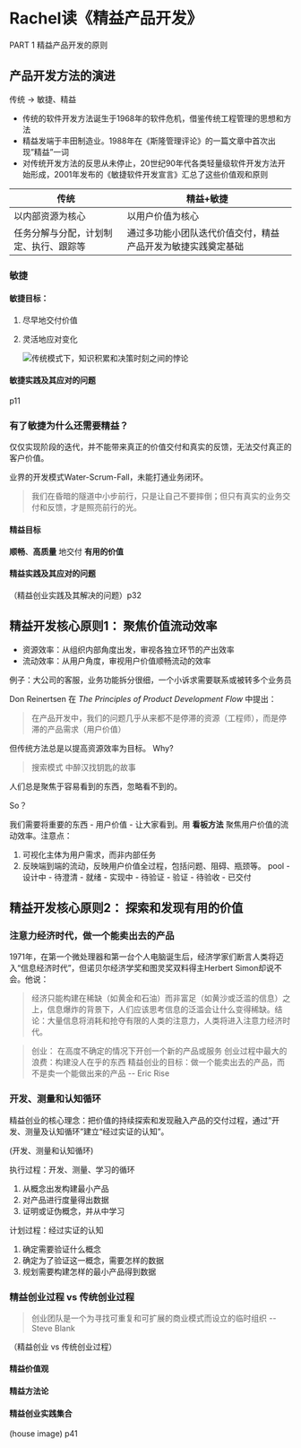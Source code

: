 # Rachel读《精益产品开发》

PART 1 精益产品开发的原则

## 产品开发方法的演进

传统 -> 敏捷、精益

* 传统的软件开发方法诞生于1968年的软件危机，借鉴传统工程管理的思想和方法
* 精益发端于丰田制造业。1988年在《斯隆管理评论》的一篇文章中首次出现”精益”一词
* 对传统开发方法的反思从未停止，20世纪90年代各类轻量级软件开发方法开始形成，2001年发布的《敏捷软件开发宣言》汇总了这些价值观和原则


| 传统 | 精益+敏捷 |
| --- | -------- |
| 以内部资源为核心 | 以用户价值为核心|
| 任务分解与分配，计划制定、执行、跟踪等 | 通过多功能小团队迭代价值交付，精益产品开发为敏捷实践奠定基础 |


### 敏捷

#### 敏捷目标：

1. 尽早地交付价值
2. 灵活地应对变化

    ![传统模式下，知识积累和决策时刻之间的悖论]()

#### 敏捷实践及其应对的问题

p11

### 有了敏捷为什么还需要精益？

仅仅实现阶段的迭代，并不能带来真正的价值交付和真实的反馈，无法交付真正的客户价值。

业界的开发模式Water-Scrum-Fall，未能打通业务闭环。

> 我们在昏暗的隧道中小步前行，只是让自己不要摔倒；但只有真实的业务交付和反馈，才是照亮前行的光。

#### 精益目标

**顺畅**、**高质量** 地交付 **有用的价值**

#### 精益实践及其应对的问题

（精益创业实践及其解决的问题）p32

## 精益开发核心原则1： 聚焦价值流动效率

* 资源效率：从组织内部角度出发，审视各独立环节的产出效率
* 流动效率：从用户角度，审视用户价值顺畅流动的效率

例子：大公司的客服，业务功能拆分很细，一个小诉求需要联系或被转多个业务员

Don Reinertsen 在 *The Principles of Product Development Flow* 中提出：

> 在产品开发中，我们的问题几乎从来都不是停滞的资源（工程师），而是停滞的产品需求（用户价值）

但传统方法总是以提高资源效率为目标。 Why?

> 搜索模式 中醉汉找钥匙的故事

人们总是聚焦于容易看到的东西，忽略看不到的。

So？

我们需要将重要的东西 - 用户价值 - 让大家看到。用 **看板方法** 聚焦用户价值的流动效率。注意点：

1. 可视化主体为用户需求，而非内部任务
2. 反映端到端的流动，反映用户价值全过程，包括问题、阻碍、瓶颈等。
   pool - 设计中 - 待澄清 - 就绪 - 实现中 - 待验证 - 验证 - 待验收 - 已交付

## 精益开发核心原则2： 探索和发现有用的价值

### 注意力经济时代，做一个能卖出去的产品

1971年，在第一个微处理器和第一台个人电脑诞生后，经济学家们断言人类将迈入“信息经济时代”，但诺贝尔经济学奖和图灵奖双料得主Herbert Simon却说不会。他说：

> 经济只能构建在稀缺（如黄金和石油）而非富足（如黄沙或泛滥的信息）之上，信息爆炸的背景下，人们应该思考信息的泛滥会让什么变得稀缺。结论：大量信息将消耗和抢夺有限的人类的注意力，人类将进入注意力经济时代。

> 创业： 在高度不确定的情况下开创一个新的产品或服务
   创业过程中最大的浪费：构建没人在乎的东西
   精益创业的目标：做一个能卖出去的产品，而不是卖一个能做出来的产品
   -- Eric Rise

### 开发、测量和认知循环

精益创业的核心理念：把价值的持续探索和发现融入产品的交付过程，通过”开发、测量及认知循环”建立“经过实证的认知”。

(开发、测量和认知循环)

执行过程：开发、测量、学习的循环

1. 从概念出发构建最小产品
2. 对产品进行度量得出数据
3. 证明或证伪概念，并从中学习

计划过程：经过实证的认知

1. 确定需要验证什么概念
2. 确定为了验证这一概念，需要怎样的数据
3. 规划需要构建怎样的最小产品得到数据

### 精益创业过程 vs 传统创业过程

> 创业团队是一个为寻找可重复和可扩展的商业模式而设立的临时组织  -- Steve Blank

（精益创业 vs 传统创业过程）

#### 精益价值观

#### 精益方法论

#### 精益创业实践集合

(house image) p41
